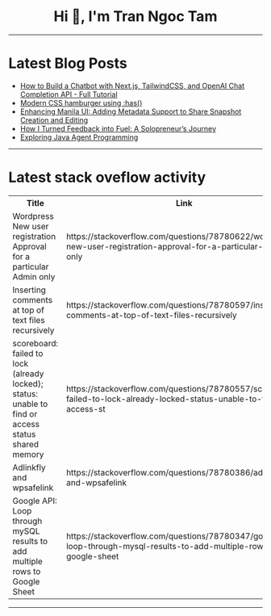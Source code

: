 <h1 align="center">Hi 👋, I'm Tran Ngoc Tam</h1>

---

# Latest Blog Posts 
<!-- BLOG-POST-LIST:START -->
- [How to Build a Chatbot with Next.js, TailwindCSS, and OpenAI Chat Completion API - Full Tutorial](https://dev.to/abetavarez/how-to-build-a-chatbot-with-nextjs-tailwindcss-and-openai-chat-completion-api-full-tutorial-4ee1)
- [Modern CSS hamburger using :has&lpar;&rpar;](https://dev.to/charlesloder/modern-css-hamburger-using-has-2ijc)
- [Enhancing Manila UI: Adding Metadata Support to Share Snapshot Creation and Editing](https://dev.to/ccokeke/enhancing-manila-ui-adding-metadata-support-to-share-snapshot-creation-and-editing-3m6e)
- [How I Turned Feedback into Fuel: A Solopreneur’s Journey](https://dev.to/antoniodipinto/how-i-turned-feedback-into-fuel-a-solopreneurs-journey-4kpg)
- [Exploring Java Agent Programming](https://dev.to/adaumircosta/exploring-java-agent-programming-o77)
<!-- BLOG-POST-LIST:END -->

---

# Latest stack oveflow activity
<table>
  <tr><th>Title</th><th>Link</th></tr>
  <!-- STACKOVERFLOW:START --><tr><td>Wordpress New user registration Approval for a particular Admin only</td><td>https://stackoverflow.com/questions/78780622/wordpress-new-user-registration-approval-for-a-particular-admin-only</td></tr><tr><td>Inserting comments at top of text files recursively</td><td>https://stackoverflow.com/questions/78780597/inserting-comments-at-top-of-text-files-recursively</td></tr><tr><td>scoreboard: failed to lock &lpar;already locked&rpar;; status: unable to find or access status shared memory</td><td>https://stackoverflow.com/questions/78780557/scoreboard-failed-to-lock-already-locked-status-unable-to-find-or-access-st</td></tr><tr><td>Adlinkfly and wpsafelink</td><td>https://stackoverflow.com/questions/78780386/adlinkfly-and-wpsafelink</td></tr><tr><td>Google API: Loop through mySQL results to add multiple rows to Google Sheet</td><td>https://stackoverflow.com/questions/78780347/google-api-loop-through-mysql-results-to-add-multiple-rows-to-google-sheet</td></tr><!-- STACKOVERFLOW:END -->
</table>

---


